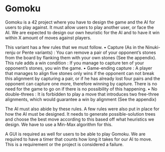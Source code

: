 # Gomoku

Gomoku is a 42 project where you have to design the game and the AI for users to play against. It must allow users to play another user, or face the AI. We are expected to design our own heuristic for the AI and to have it win within X amount of moves against players.

This variant has a few rules that we must follow.
• Capture (As in the Ninuki-renju or Pente variants) : You can remove a pair of your
opponent’s stones from the board by flanking them with your own stones (See the
appendix). This rule adds a win condition : If you manage to capture ten of your
opponent’s stones, you win the game.
• Game-ending capture : A player that manages to align five stones only wins if the
opponent can not break this alignment by capturing a pair, or if he has already lost
four pairs and the opponent can capture one more, therefore winning by capture.
There is no need for the game to go on if there is no possibility of this happening.
• No double-threes : It is forbidden to play a move that introduces two free-three
alignments, which would guarantee a win by alignment (See the appendix)

The AI must also abide by these rules. A few rules were also put in place for how the AI must be designed. It needs to generate possible-solution trees and choose the best move according to this based off what heuristics we design. We have to use a Min-Max algorithm for this. 

A GUI is required as well for users to be able to play Gomoku. We are required to have a timer that counts how long it takes for our AI to move. This is a requirement or the project is considered a failure.
